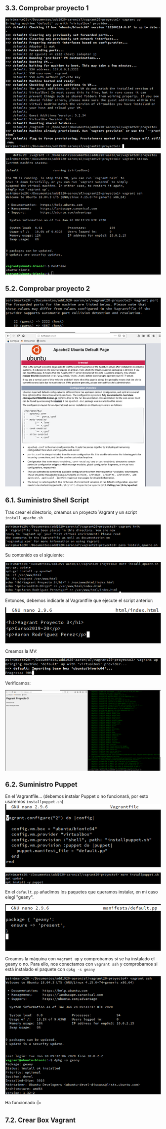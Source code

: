 
## 3.3. Comprobar proyecto 1
![vagrant up 1](img/proyecto1b.png)

![vagrant ssh 1](img/proyecto1c.png)

## 5.2. Comprobar proyecto 2

![vagrant port](img/proyecto2d.png)

![apache](img/proyecto2e.png)

## 6.1. Suministro Shell Script

Tras crear el directorio, creamos un proyecto Vagrant y un script `install_apache.sh`

![](img/proyecto3a.png)

Su contenido es el siguiente:

![](img/proyecto33b.png)

Entonces, debemos indicarle al Vagrantfile que ejecute el script anterior:

![](img/proyecto3c.png)

Creamos la MV:

![](img/proyecto3d.png)

Verificamos:

![](img/proyecto33.png)

## 6.2. Suministro Puppet

En el Vagrantfile... (debemos instalar Puppet o no funcionará, por esto usaremos `installpuppet.sh`)
![](img/proyecto4a.png)

![](img/proyecto4b.png)

En el `default.pp` añadimos los paquetes que queramos instalar, en mi caso elegí "geany".

![](img/proyecto4c.png)

Creamos la máquina con `vagrant up` y comprobamos si se ha instalado el geany o no. Para ello, nos conectamos con `vagrant ssh` y comprobamos si está instalado el paquete con `dpkg -s geany`

![](img/proyecto4d.png)

Ha funcionado :+1: 

## 7.2. Crear Box Vagrant
